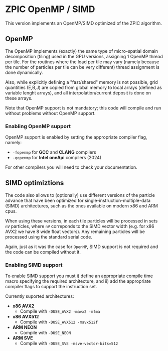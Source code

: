 # ZPIC OpenMP / SIMD

This version implements an OpenMP/SIMD optimized of the ZPIC algorithm.

## OpenMP

The OpenMP implements (exactly) the same type of micro-spatial domain decomposition (tiling) used in the GPU versions, assigning 1 OpenMP thread per tile. For the routines where the load per tile may vary (namely because the number of particles per tile can be very different) thread assignment is done dynamically.

Also, while explicitly defining a "fast/shared" memory is not possible, grid quantities (E,B,J) are copied from global memory to local arrays (defined as variable lenght arrays), and all interpolation/current deposit is done on these arrays.

Note that OpenMP support is not mandatory; this code will compile and run without problems without OpenMP support.

### Enabling OpenMP support

OpenMP support is enabled by setting the appropriate compiler flag, namely:

+ `-fopenmp` for __GCC__ and __CLANG__ compilers
+ `-qopenmp` for __Intel oneApi__ compilers (2024)

For other compilers you will need to check your documentation.

## SIMD optimiztions

The code also allows to (optionally) use different versions of the particle advance that have been optimized for single-instruction-multiple-data (SIMD) architectures, such as the ones available on modern x86 and ARM cpus.

When using these versions, in each tile particles will be processed in sets `nV` particles, where `nV` correponds to the SIMD vector width (e.g. for x86 AVX2 we have 8 wide float vectors). Any remaining particles will be processed using the standard serial code.

Again, just as it was the case for `OpenMP`, SIMD support is not required and the code can be compiled without it.

### Enabling SIMD support 

To enable SIMD support you must i) define an appropriate compile time macro specifying the required architecture, and ii) add the appropriate compiler flags to support the instruction set.

Currently suported architectures:

+ __x86 AVX2__
    + Compile with `-DUSE_AVX2 -mavx2 -mfma`
+ __x86 AVX512__
    + Compile with `-DUSE_AVX512 -mavx512f`
+ __ARM NEON__
    + Compile with `-DUSE_NEON`
+ __ARM SVE__
    + Compile with `-DUSE_SVE -msve-vector-bits=512`
